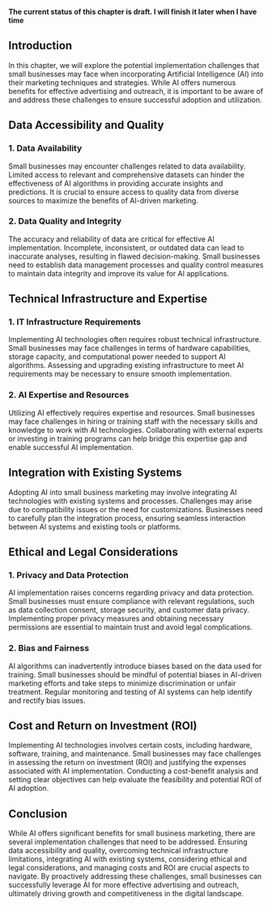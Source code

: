 **The current status of this chapter is draft. I will finish it later when I have time**

Introduction
------------

In this chapter, we will explore the potential implementation challenges that small businesses may face when incorporating Artificial Intelligence (AI) into their marketing techniques and strategies. While AI offers numerous benefits for effective advertising and outreach, it is important to be aware of and address these challenges to ensure successful adoption and utilization.

Data Accessibility and Quality
------------------------------

### 1. Data Availability

Small businesses may encounter challenges related to data availability. Limited access to relevant and comprehensive datasets can hinder the effectiveness of AI algorithms in providing accurate insights and predictions. It is crucial to ensure access to quality data from diverse sources to maximize the benefits of AI-driven marketing.

### 2. Data Quality and Integrity

The accuracy and reliability of data are critical for effective AI implementation. Incomplete, inconsistent, or outdated data can lead to inaccurate analyses, resulting in flawed decision-making. Small businesses need to establish data management processes and quality control measures to maintain data integrity and improve its value for AI applications.

Technical Infrastructure and Expertise
--------------------------------------

### 1. IT Infrastructure Requirements

Implementing AI technologies often requires robust technical infrastructure. Small businesses may face challenges in terms of hardware capabilities, storage capacity, and computational power needed to support AI algorithms. Assessing and upgrading existing infrastructure to meet AI requirements may be necessary to ensure smooth implementation.

### 2. AI Expertise and Resources

Utilizing AI effectively requires expertise and resources. Small businesses may face challenges in hiring or training staff with the necessary skills and knowledge to work with AI technologies. Collaborating with external experts or investing in training programs can help bridge this expertise gap and enable successful AI implementation.

Integration with Existing Systems
---------------------------------

Adopting AI into small business marketing may involve integrating AI technologies with existing systems and processes. Challenges may arise due to compatibility issues or the need for customizations. Businesses need to carefully plan the integration process, ensuring seamless interaction between AI systems and existing tools or platforms.

Ethical and Legal Considerations
--------------------------------

### 1. Privacy and Data Protection

AI implementation raises concerns regarding privacy and data protection. Small businesses must ensure compliance with relevant regulations, such as data collection consent, storage security, and customer data privacy. Implementing proper privacy measures and obtaining necessary permissions are essential to maintain trust and avoid legal complications.

### 2. Bias and Fairness

AI algorithms can inadvertently introduce biases based on the data used for training. Small businesses should be mindful of potential biases in AI-driven marketing efforts and take steps to minimize discrimination or unfair treatment. Regular monitoring and testing of AI systems can help identify and rectify bias issues.

Cost and Return on Investment (ROI)
-----------------------------------

Implementing AI technologies involves certain costs, including hardware, software, training, and maintenance. Small businesses may face challenges in assessing the return on investment (ROI) and justifying the expenses associated with AI implementation. Conducting a cost-benefit analysis and setting clear objectives can help evaluate the feasibility and potential ROI of AI adoption.

Conclusion
----------

While AI offers significant benefits for small business marketing, there are several implementation challenges that need to be addressed. Ensuring data accessibility and quality, overcoming technical infrastructure limitations, integrating AI with existing systems, considering ethical and legal considerations, and managing costs and ROI are crucial aspects to navigate. By proactively addressing these challenges, small businesses can successfully leverage AI for more effective advertising and outreach, ultimately driving growth and competitiveness in the digital landscape.
